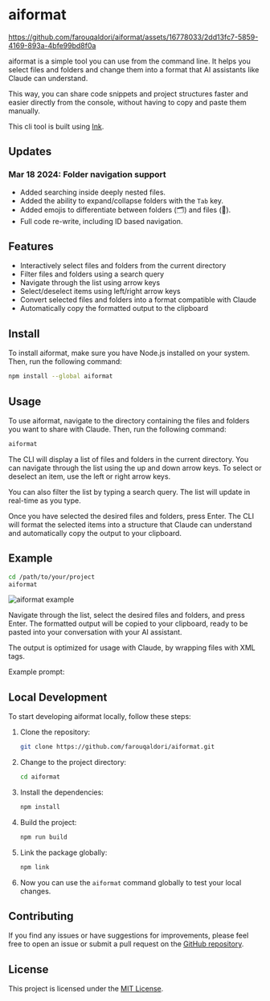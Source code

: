 # aiformat

<https://github.com/farouqaldori/aiformat/assets/16778033/2dd13fc7-5859-4169-893a-4bfe99bd8f0a>

aiformat is a simple tool you can use from the command line. It helps you select files and folders and change them into a format that AI assistants like Claude can understand.

This way, you can share code snippets and project structures faster and easier directly from the console, without having to copy and paste them manually.

This cli tool is built using [Ink](https://github.com/vadimdemedes/ink).

## Updates

### **Mar 18 2024:**  Folder navigation support

* Added searching inside deeply nested files.
* Added the ability to expand/collapse folders with the `Tab` key.
* Added emojis to differentiate between folders (🗂️) and files (📄).
* Full code re-write, including ID based navigation.

## Features

* Interactively select files and folders from the current directory
* Filter files and folders using a search query
* Navigate through the list using arrow keys
* Select/deselect items using left/right arrow keys
* Convert selected files and folders into a format compatible with Claude
* Automatically copy the formatted output to the clipboard

## Install

To install aiformat, make sure you have Node.js installed on your system. Then, run the following command:

```bash
npm install --global aiformat
```

## Usage

To use aiformat, navigate to the directory containing the files and folders you want to share with Claude. Then, run the following command:

```bash
aiformat
```

The CLI will display a list of files and folders in the current directory. You can navigate through the list using the up and down arrow keys. To select or deselect an item, use the left or right arrow keys.

You can also filter the list by typing a search query. The list will update in real-time as you type.

Once you have selected the desired files and folders, press Enter. The CLI will format the selected items into a structure that Claude can understand and automatically copy the output to your clipboard.

## Example

```bash
cd /path/to/your/project
aiformat
```

![aiformat example](https://i.imgur.com/Vx1EYLn.png)

Navigate through the list, select the desired files and folders, and press Enter. The formatted output will be copied to your clipboard, ready to be pasted into your conversation with your AI assistant.

The output is optimized for usage with Claude, by wrapping files with XML tags.

Example prompt:

## Local Development

To start developing aiformat locally, follow these steps:

1. Clone the repository:

   ```bash
   git clone https://github.com/farouqaldori/aiformat.git
   ```

2. Change to the project directory:

   ```bash
   cd aiformat
   ```

3. Install the dependencies:

   ```bash
   npm install
   ```

4. Build the project:

   ```bash
   npm run build
   ```

5. Link the package globally:

   ```bash
   npm link
   ```

6. Now you can use the `aiformat` command globally to test your local changes.

## Contributing

If you find any issues or have suggestions for improvements, please feel free to open an issue or submit a pull request on the [GitHub repository](https://github.com/farouqaldori/aiformat).

## License

This project is licensed under the [MIT License](LICENSE).
